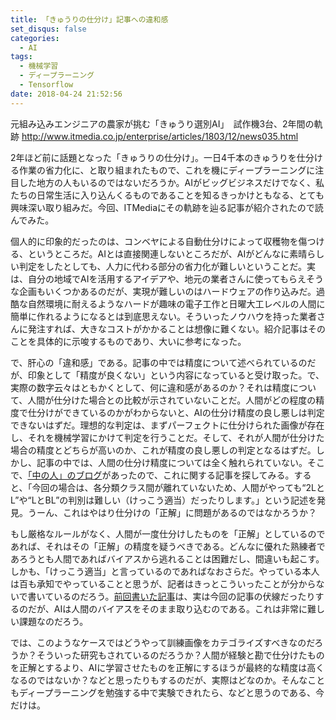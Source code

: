 ```yaml
---
title: 「きゅうりの仕分け」記事への違和感
set_disqus: false
categories:
  - AI
tags:
  - 機械学習
  - ディープラーニング
  - Tensorflow
date: 2018-04-24 21:52:56
---
```

元組み込みエンジニアの農家が挑む「きゅうり選別AI」　試作機3台、2年間の軌跡
<http://www.itmedia.co.jp/enterprise/articles/1803/12/news035.html>

2年ほど前に話題となった「きゅうりの仕分け」。一日4千本のきゅうりを仕分ける作業の省力化に、と取り組まれたもので、これを機にディープラーニングに注目した地方の人もいるのではないだろうか。AIがビッグビジネスだけでなく、私たちの日常生活に入り込んくるものであることを知るきっかけともなる、とても興味深い取り組みだ。今回、ITMediaにその軌跡を辿る記事が紹介されたので読んでみた。

個人的に印象的だったのは、コンベヤによる自動仕分けによって収穫物を傷つける、というところだ。AIとは直接関連しないところだが、AIがどんなに素晴らしい判定をしたとしても、人力に代わる部分の省力化が難しいということだ。実は、自分の地域でAIを活用するアイデアや、地元の業者さんに使ってもらえそうな企画もいくつかあるのだが、実現が難しいのはハードウェアの作り込みだ。過酷な自然環境に耐えるようなハードが趣味の電子工作と日曜大工レベルの人間に簡単に作れるようになるとは到底思えない。そういったノウハウを持った業者さんに発注すれば、大きなコストがかかることは想像に難くない。紹介記事はそのことを具体的に示唆するものであり、大いに参考になった。

で、肝心の「違和感」である。記事の中では精度について述べられているのだが、印象として「精度が良くない」という内容になっていると受け取った。で、実際の数字云々はともかくとして、何に違和感があるのか？それは精度について、人間が仕分けた場合との比較が示されていないことだ。人間がどの程度の精度で仕分けができているのかがわからないと、AIの仕分け精度の良し悪しは判定できないはずだ。理想的な判定は、まずパーフェクトに仕分けられた画像が存在し、それを機械学習にかけて判定を行うことだ。そして、それが人間が仕分けた場合の精度とどちらが高いのか、これが精度の良し悪しの判定となるはずだ。しかし、記事の中では、人間の仕分け精度については全く触れられていない。そこで、[「中の人」のブログ](http://workpiles.com/)があったので、これに関する記事を探してみる。すると、「今回の場合は、各分類クラス間が離れていないため、人間がやっても“2LとL”や“LとBL”の判別は難しい（けっこう適当）だったりします。」という記述を発見。うーん、これはやはり仕分けの「正解」に問題があるのではなかろうか？

もし厳格なルールがなく、人間が一度仕分けしたものを「正解」としているのであれば、それはその「正解」の精度を疑うべきである。どんなに優れた熟練者であろうとも人間であればバイアスから逃れることは困難だし、間違いも起こす。しかも、「けっこう適当」と言っているのであればなおさらだ。やっている本人は百も承知でやっていることと思うが、記者はきっとこういったことが分からないで書いているのだろう。[前回書いた記事](https://blog.maxicarv.com/2018/04/01/%E3%80%8C%E4%BA%BA%E5%B7%A5%E7%9F%A5%E8%83%BD%E3%82%82%E3%83%90%E3%82%A4%E3%82%A2%E3%82%B9%E3%82%92%E5%BF%85%E7%84%B6%E7%9A%84%E3%81%AB%E5%8F%96%E3%82%8A%E8%BE%BC%E3%82%93%E3%81%A7%E3%81%97%E3%81%BE%E3%81%86%E3%80%8D/)は、実は今回の記事の伏線だったりするのだが、AIは人間のバイアスをそのまま取り込むのである。これは非常に難しい課題なのだろう。

では、このようなケースではどうやって訓練画像をカテゴライズすべきなのだろうか？そういった研究もされているのだろうか？人間が経験と勘で仕分けたものを正解とするより、AIに学習させたものを正解にするほうが最終的な精度は高くなるのではないか？などと思ったりもするのだが、実際はどなのか。そんなこともディープラーニングを勉強する中で実験できれたら、などと思うのである、今だけは。
